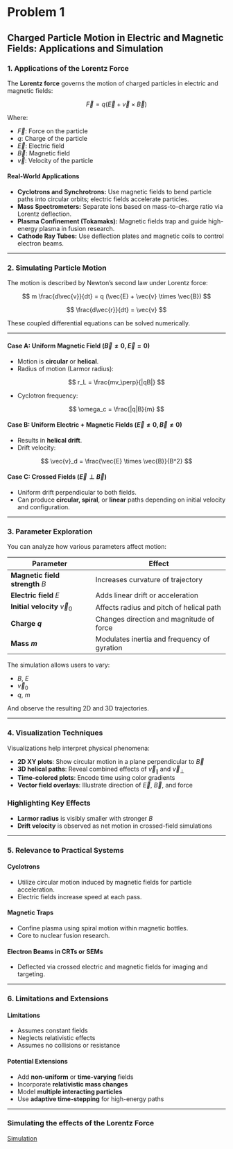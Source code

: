 # Problem 1

## **Charged Particle Motion in Electric and Magnetic Fields: Applications and Simulation**

### **1. Applications of the Lorentz Force**

The **Lorentz force** governs the motion of charged particles in electric and magnetic fields:

$$
\vec{F} = q (\vec{E} + \vec{v} \times \vec{B})
$$

Where:

* $\vec{F}$: Force on the particle
* $q$: Charge of the particle
* $\vec{E}$: Electric field
* $\vec{B}$: Magnetic field
* $\vec{v}$: Velocity of the particle

#### **Real-World Applications**

* **Cyclotrons and Synchrotrons:** Use magnetic fields to bend particle paths into circular orbits; electric fields accelerate particles.
* **Mass Spectrometers:** Separate ions based on mass-to-charge ratio via Lorentz deflection.
* **Plasma Confinement (Tokamaks):** Magnetic fields trap and guide high-energy plasma in fusion research.
* **Cathode Ray Tubes:** Use deflection plates and magnetic coils to control electron beams.

---

### **2. Simulating Particle Motion**

The motion is described by Newton’s second law under Lorentz force:

$$
m \frac{d\vec{v}}{dt} = q (\vec{E} + \vec{v} \times \vec{B})
$$

$$
\frac{d\vec{r}}{dt} = \vec{v}
$$

These coupled differential equations can be solved numerically.

---

#### **Case A: Uniform Magnetic Field ($\vec{B} \ne 0, \vec{E} = 0$)**

* Motion is **circular** or **helical**.
* Radius of motion (Larmor radius):

$$
r_L = \frac{mv_\perp}{|qB|}
$$

* Cyclotron frequency:

$$
\omega_c = \frac{|q|B}{m}
$$

#### **Case B: Uniform Electric + Magnetic Fields ($\vec{E} \ne 0, \vec{B} \ne 0$)**

* Results in **helical drift**.
* Drift velocity:

$$
\vec{v}_d = \frac{\vec{E} \times \vec{B}}{B^2}
$$

#### **Case C: Crossed Fields ($\vec{E} \perp \vec{B}$)**

* Uniform drift perpendicular to both fields.
* Can produce **circular, spiral**, or **linear** paths depending on initial velocity and configuration.

---

### **3. Parameter Exploration**

You can analyze how various parameters affect motion:

| Parameter                        | Effect                                      |
| -------------------------------- | ------------------------------------------- |
| **Magnetic field strength** $B$  | Increases curvature of trajectory           |
| **Electric field** $E$           | Adds linear drift or acceleration           |
| **Initial velocity** $\vec{v}_0$ | Affects radius and pitch of helical path    |
| **Charge $q$**                   | Changes direction and magnitude of force    |
| **Mass $m$**                     | Modulates inertia and frequency of gyration |

The simulation allows users to vary:

* $B$, $E$
* $\vec{v}_0$
* $q$, $m$

And observe the resulting 2D and 3D trajectories.

---

### **4. Visualization Techniques**

Visualizations help interpret physical phenomena:

* **2D XY plots**: Show circular motion in a plane perpendicular to $\vec{B}$
* **3D helical paths**: Reveal combined effects of $\vec{v}_\parallel$ and $\vec{v}_\perp$
* **Time-colored plots**: Encode time using color gradients
* **Vector field overlays**: Illustrate direction of $\vec{E}$, $\vec{B}$, and force

### **Highlighting Key Effects**

* **Larmor radius** is visibly smaller with stronger $B$
* **Drift velocity** is observed as net motion in crossed-field simulations

---

### **5. Relevance to Practical Systems**

#### **Cyclotrons**

* Utilize circular motion induced by magnetic fields for particle acceleration.
* Electric fields increase speed at each pass.

#### **Magnetic Traps**

* Confine plasma using spiral motion within magnetic bottles.
* Core to nuclear fusion research.

#### **Electron Beams in CRTs or SEMs**

* Deflected via crossed electric and magnetic fields for imaging and targeting.

---

### **6. Limitations and Extensions**

#### **Limitations**

* Assumes constant fields
* Neglects relativistic effects
* Assumes no collisions or resistance

#### **Potential Extensions**

* Add **non-uniform** or **time-varying** fields
* Incorporate **relativistic mass changes**
* Model **multiple interacting particles**
* Use **adaptive time-stepping** for high-energy paths

---

### Simulating the effects of the Lorentz Force
[Simulation](index.html)